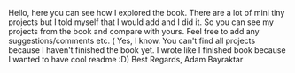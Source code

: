 Hello,
here you can see how I explored the book.
There are a lot of mini tiny projects but I told myself that I would add and I did it.
So you can see my projects from the book and compare with yours.
Feel free to add any suggestions/comments etc.
( Yes, I know. You can't find all projects because I haven't finished the book yet. I wrote like I finished book because I wanted to have cool readme :D)
Best Regards,
Adam Bayraktar